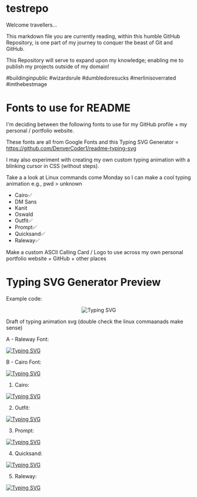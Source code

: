 # testrepo

<!-- Well done, you found me! Who told you to click on RAW??!? Are you GORDON RAMSAY??? Password = 5!CKW1Z4RD! -->

<!-- There are 2 methods for writing hidden comments in MD (Markdown) Files i.e., using the following syntax = "(e.g., [comment]: # )" OR using a HTML Comment Tag instead --> 

<!-- NOTE BENNE!!! > It is important to note that some Markdown Engines will leave in HTML when rendering the Markdown File, so be careful what you put inside of comments! -->

<!--
I can also do a multi-line comment like this
-->

<!-- [comment]: # (Another way to add a secret comment, that will be completely omitted by almost ALL Markdown renderers, is to use an empty Link Definition. As it is unused, as long as it is wrapped in parentheses, it won't be rendered!) -->

<!-- A shortcut to generate HTML comment tags = "CTRL + /" -->

Welcome travellers... 

This markdown file you are currently reading, within this humble GitHub Repository, is one part of my journey to conquer the beast of Git and GitHub. 

This Repository will serve to expand upon my knowledge; enabling me to publish my projects outside of my domain! 

#buildinginpublic #wizardsrule #dumbledoresucks #merlinisoverrated #imthebestmage

# Fonts to use for README

I'm deciding between the following fonts to use for my GitHub profile + my personal / portfolio website.

These fonts are all from Google Fonts and this Typing SVG Generator = https://github.com/DenverCoder1/readme-typing-svg

I may also experiment with creating my own custom typing animation with a blinking cursor in CSS (without steps). 

Take a a look at Linux commands come Monday so I can make a cool typing animation e.g., pwd > unknown 

- Cairo✅
- DM Sans
- Kanit
- Oswald
- Outfit✅
- Prompt✅
- Quicksand✅
- Raleway✅

Make a custom ASCII Calling Card / Logo to use across my own personal portfolio website + GitHub + other places

# Typing SVG Generator Preview

Example code:

 <p align="center">
  <img src="https://readme-typing-svg.demolab.com/?lines=Welcome+to+my+GitHub!;I+love+unique+projects.;Coding+is+art.;Let's+collaborate!" alt="Typing SVG" />
</p>

Draft of typing animation svg (double check the linux commaanads make sense)

A - Raleway Font:

[![Typing SVG](https://readme-typing-svg.demolab.com?font=Raleway&weight=700&size=50&duration=2000&pause=1000&color=51F7B5&background=FFFFFF00&center=true&vCenter=true&width=1200&height=200&lines=%24+pwd;c%2FUsers%2FTheGrandWizard;ls+-la;-rwxrwxrwx+%7C+1+%7C+admin+%7C+1K+%7C+Jul+28+%7C+9%3A00+%7C+wizard.txt;cat+wizard.txt;You+have+now+entered+the+domain+of+neomeiji)](https://git.io/typing-svg)

B - Cairo Font:

[![Typing SVG](https://readme-typing-svg.demolab.com?font=Cairo&weight=700&size=50&duration=2000&pause=1000&color=51F7B5&background=FFFFFF00&center=true&vCenter=true&width=1200&height=200&lines=%24+pwd;c%2FUsers%2FTheGrandWizard;ls+-la;-rwxrwxrwx+%7C+1+%7C+admin+%7C+1K+%7C+Jul+28+%7C+9%3A00+%7C+wizard.txt;cat+wizard.txt;You+have+now+entered+the+domain+of+neomeiji)](https://git.io/typing-svg)

1. Cairo: 

[![Typing SVG](https://readme-typing-svg.demolab.com?font=Cairo&weight=600&size=30&duration=3000&pause=1000&color=51F7B5&background=FFFFFF00&center=true&vCenter=true&multiline=true&width=1100&height=200&lines=Welcome+young+mage...;You+have+now+entered+the+domain+of+neomeiji;Always+remember!;A+wizard+is+never+late%2C+nor+is+he+early%2C+he+arrives+precisely+when+he+means+to)](https://git.io/typing-svg)

2. Outfit:

[![Typing SVG](https://readme-typing-svg.demolab.com?font=Outfit&weight=600&size=30&duration=3000&pause=1000&color=51F7B5&background=FFFFFF00&center=true&vCenter=true&multiline=true&width=1100&height=200&lines=Welcome+young+mage...;You+have+now+entered+the+domain+of+neomeiji;Always+remember!;A+wizard+is+never+late%2C+nor+is+he+early%2C+he+arrives+precisely+when+he+means+to)](https://git.io/typing-svg)

3. Prompt:

[![Typing SVG](https://readme-typing-svg.demolab.com?font=Prompt&weight=600&size=30&duration=3000&pause=1000&color=51F7B5&center=true&vCenter=true&multiline=true&width=1200&height=200&lines=Welcome+young+mage...;You+have+now+entered+the+domain+of+neomeiji;Always+remember!;A+wizard+is+never+late%2C+nor+is+he+early%2C+he+arrives+precisely+when+he+means+to)](https://git.io/typing-svg)


4. Quicksand:

[![Typing SVG](https://readme-typing-svg.demolab.com?font=Quicksand&weight=600&size=30&duration=3000&pause=1000&color=51F7B5&background=FFFFFF00&center=true&vCenter=true&multiline=true&width=1100&height=200&lines=Welcome+young+mage...;You+have+now+entered+the+domain+of+neomeiji;Always+remember!;A+wizard+is+never+late%2C+nor+is+he+early%2C+he+arrives+precisely+when+he+means+to)](https://git.io/typing-svg)

5. Raleway:

[![Typing SVG](https://readme-typing-svg.demolab.com?font=Raleway&weight=600&size=30&duration=3000&pause=1000&color=51F7B5&background=FFFFFF00&center=true&vCenter=true&multiline=true&width=800&height=100&lines=Welcome+young+mage...;You+have+now+entered+the+domain+of+neomeiji)](https://git.io/typing-svg)